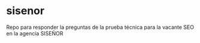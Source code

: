 # sisenor
Repo para responder la preguntas de la prueba técnica para la vacante SEO en la agencia SISEÑOR
